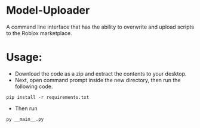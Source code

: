 # Model-Uploader
 A command line interface that has the ability to overwrite and upload scripts to the Roblox marketplace.

# Usage:
* Download the code as a zip and extract the contents to your desktop.
* Next, open command prompt inside the new directory, then run the following code.
```pycon
pip install -r requirements.txt
```
* Then run
```pycon
py __main__.py
```